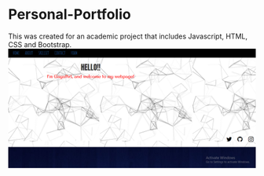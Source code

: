 # Personal-Portfolio
This was created for an academic project that includes Javascript, HTML, CSS and Bootstrap.
![Screenshot](Webpage.png)
